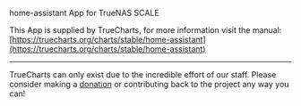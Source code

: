 home-assistant App for TrueNAS SCALE

This App is supplied by TrueCharts, for more information visit the manual: [https://truecharts.org/charts/stable/home-assistant](https://truecharts.org/charts/stable/home-assistant)

---

TrueCharts can only exist due to the incredible effort of our staff.
Please consider making a [donation](https://truecharts.org/about/sponsor) or contributing back to the project any way you can!
